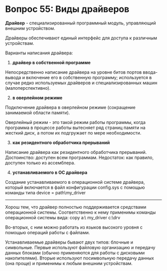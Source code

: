 # Вопрос 55: Виды драйверов
**Драйвер** - специализированный программный модуль, управляющий внешним устройством.

Драйверы обеспечивают единый интерфейс для доступа к различным устройствам.

Варианты написания драйвера:
1. **драйвер в собственной программе**

Непосредственно написание драйвера на уровне битов портов ввода-вывода и включение его в собственную программу; используется в случае редко используемых драйверов и специализированных машин  (малоперспективно).

2. **в оверлейном режиме**

Подключение драйвера  в оверлейном режиме (сокращение занимаемой области памяти).

Оверлейный режим - это такой режим работы программы, когда программа в процессе работы вытесняет ряд страниц памяти на жесткий диск, а потом их подгружает по мере необходимости.

3. **как резидентного обработчика прерываний**

Написание драйвера  как резидентного обработчика  прерываний. Достоинство: доступен всем программам. Недостаток: как правило, доступен только из ассемблера.

4. **устанавливаемого в ОС драйвера**

Создание устанавливаемого в операционной системе драйвера, который включается  в  файл конфигурации config.sys  с помощью команды типа  device = path\my_driver
***
Хорош тем, что драйвер полностью поддерживается средствами операционной системы. Соответственно к нему применимы команды  операционной системы вида: copy   a:\ my_driver   c:\drv

Во-вторых, с ним можно работать из языков высокого уровня с помощью операций работы с файлами.

Устанавливаемые драйверы бывают двух типов: блочные и символьные.
Первые используют файловую организацию и передачу данных блоками (обычно применяются  для работы с дисковыми накопителями). Вторые используют посимвольную передачу данных (она проще) и применимы к любым внешним устройствам.

